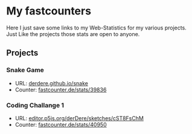 # My fastcounters

Here I just save some links to my Web-Statistics for my various projects. Just Like the projects those stats are open to anyone.

## Projects

### Snake Game
   * URL: [derdere.github.io/snake](https://derdere.github.io/snake/)
   * Counter: [fastcounter.de/stats/39836](https://www.fastcounter.de/stats/39836/dashboard)

### Coding Challange 1
   * URL: [editor.p5js.org/derDere/sketches/cST8FsChM](https://editor.p5js.org/derDere/sketches/cST8FsChM)
   * Counter: [fastcounter.de/stats/40950](https://www.fastcounter.de/stats/40950/dashboard)
